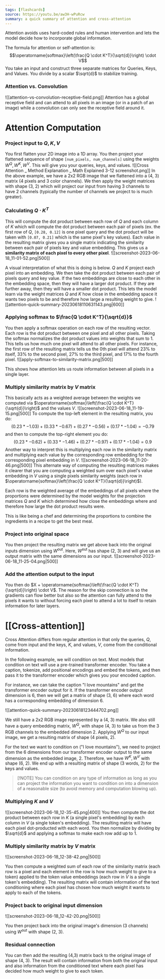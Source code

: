 ```yaml
---
tags: [flashcards]
source: https://youtu.be/aw3H-wPuRcw
summary: a quick summary of attention and cross-attention
---
```


Attention avoids uses hard-coded rules and human intervention and lets the model decide how to incorporate global information.

The formula for attention or self-attention is:
$$\operatorname{softmax}\left(\frac{Q \cdot K^T}{\sqrt{d}}\right) \cdot V$$
You take an input and construct three separate matrices for Queries, Keys, and Values. You divide by a scalar $\sqrt{d}$ to stabilize training.

### Attention vs. Convolution
![[attention-vs-convolution-receptive-field.png]]
Attention has a global receptive field and can attend to all pixels in an image (or in a patch of an image) while a convolution can only see the receptive field around it.

# Attention Computation
### Project input to $Q, K, V$
You first flatten your 2D image into a 1D array. You then project your flattened sequence of shape `[num_pixels, num_channels]` using the weights $W^Q, W^K, W^V$. This will give you your queries, keys, and values. 
![[Cross Attention _ Method Explanation _ Math Explained 3-12 screenshot.png]]
In the above example, we have a 2x2 RGB image that we flattened into a (4, 3) matrix (4 pixels and 3 color channels). We then apply the weight matrices with shape (3, 2) which will project our input from having 3 channels to have 2 channels (typically the number of channels we project to is much greater).

### Calculating $Q \cdot K^T$
This will compute the dot product between each row of $Q$ and each column of $K$ which will compute the dot product between each pair of pixels (ex. the first row of $Q$, `[0.28, 0.12]` is one pixel query and the dot product will be taken with `[0.07, 0.21]` which is the same pixel's key values). Each value in the resulting matrix gives you a single matrix indicating the similarity between each pair of pixels key and value embedding. This gives us a **similarity matrix of each pixel to every other pixel**.
![[screenshot-2023-06-18_11-01-52.png|500]]

A visual interpretation of what this is doing is below. $Q$ and $K$ project each pixel into an embedding. We then take the dot product between each pair of pixels query and key value. If the two embeddings are close to each other in the embedding space, then they will have a larger dot product. If they are further away, then they will have a smaller dot product. This lets the model learn via the weight matrices $Q$ and $K$ how close in the embedding space it wants two pixels to be and therefore how large a resulting weight to give.
![[attention-quick-summary-20230618110631143.png|600]]

### Applying softmax to $\frac{Q \cdot K^T}{\sqrt{d}}$
You then apply a softmax operation on each row of the resulting vector. Each row is the dot product between one pixel and all other pixels. Taking the softmax normalizes the dot product values into weights that sum to 1. This tells us how much one pixel will attend to all other pixels. For instance, the first row of the resulting matrix tells us the 0th pixel will attend 23% to itself, 33% to the second pixel, 27% to the third pixel, and 17% to the fourth pixel.
![[apply-softmax-to-similarity-matrix.png|500]]

This shows how attention lets us route information between all pixels in a single layer.

### Multiply similarity matrix by $V$ matrix
This basically acts as a weighted average between the weights we computed via $\operatorname{softmax}\left(\frac{Q \cdot K^T}{\sqrt{d}}\right)$ and the values $V$.
![[screenshot-2023-06-18_11-19-15.png|500]]
To compute the top-left element in the resulting matrix, you do:
$$(0.23 * -1.03) + (0.33 * -0.67) + (0.27 * -0.56) + (0.17 * -1.04) = -0.79$$
and then to compute the top-right element you do:
$$(0.23 * -0.62) + (0.33 * -1.46) + (0.27 * -0.97) + (0.17 * -1.04) = 0.9$$ 
Another way to interpret this is multiplying each row in the similarity matrix and multiplying each value by the corresponding row embedding for the corresponding pixel embedding in $V$.
![[screenshot-2023-06-18_11-20-46.png|500]]
This alternate way of computing the resulting matrices makes it clearer that you are computing a weighted sum over each pixel's value embedding in $V$ using a single pixels similarity weights (each row in $\operatorname{softmax}\left(\frac{Q \cdot K^T}{\sqrt{d}}\right)$). 

Each row is the weighted average of the embeddings of all pixels where the proportions were determined by the model weights for the projection matrices $Q$ and $K$ which determined how close the embeddings where and therefore how large the dot product results were.

This is like being a chef and determining the proportions to combine the ingredients in a recipe to get the best meal.

### Project into original space
You then project the resulting matrix we get above back into the original inputs dimension using $W^{\text{out}}$. Here, $W^{\text{out}}$ has shape (2, 3) and will give us an output matrix with the same dimensions as our input.
![[screenshot-2023-06-18_11-25-04.png|500]]

### Add the attention output to the input
You then do $X + \operatorname{softmax}\left(\frac{Q \cdot K^T}{\sqrt{d}}\right) \cdot V$. The reason for the skip connection is so the gradients can flow better but also so the attention can fully attend to the pixels it wants to without forcing each pixel to attend a lot to itself to retain information for later layers.

# [[Cross-attention]]
Cross Attention differs from regular attention in that only the queries, $Q$, come from input and the keys, $K$, and values, $V$, come from the conditional information.

In the following example, we will condition on text. Most models that condition on text will use a pre-trained transformer encoder. You take a caption, tokenize, add positional encodings and embed the tokens, and then pass it to the transformer encoder which gives you your encoded caption.

For instance, we can take the caption "I love mountains" and get the transformer encoder output for it. If the transformer encoder output dimension is 6, then we will get a matrix of shape (3, 6) where each word has a corresponding embedding of dimension 6.

![[attention-quick-summary-20230618123444702.png]]

We still have a 2x2 RGB image represented by a (4, 3) matrix. We also still have a query embedding matrix, $W^Q$, with shape (4, 3) to take us from the 3 RGB channels to the embedded dimension 2. Applying $W^Q$ to our input image, we get a resulting matrix of shape (4 pixels, 2).

For the text we want to condition on ("I love mountains"), we need to project from the 6 dimensions from our transformer encoder output to the same dimension as the embedded image, 2. Therefore, we have $W^K, W^V$ with shape (6, 2). We end up with a resulting matrix of shape (3 words, 2) for the keys and values.

> [!NOTE] You can condition on any type of information as long as you can project the information you want to condition on into a dimension of a reasonable size (to avoid memory and computation blowing up).

### Multiplying $K$ and $V$
![[screenshot-2023-06-18_12-35-45.png|400]]
You then compute the dot product between each row in $K$ (a single pixel's embedding) by each column in $V$ (a single token's embedding). The resulting matrix will have each pixel dot-producted with each word. You then normalize by dividing by $\sqrt{d}$ and applying a softmax to make each row add up to 1.

### Multiply similarity matrix by $V$ matrix
![[screenshot-2023-06-18_12-38-42.png|500]]

You then compute a weighted sum of each row of the similarity matrix (each row is a pixel and each element in the row is how much weight to give to a token) applied to the token value embeddings (each row in $V$ is a single token's embedding). The resulting matrix will contain information of the text conditioning where each pixel has chosen how much weight it wants to apply to each of the tokens.

### Project back to original input dimension
![[screenshot-2023-06-18_12-42-20.png|500]]

You then project back into the original image's dimension (3 channels) using $W^{\text{out}}$ with shape (2, 3).

### Residual connection
You can then add the resulting (4,3) matrix back to the original image of shape (4, 3). The result will contain information from both the original input and also information from the conditioned text where each pixel has decided how much weight to give to each token.